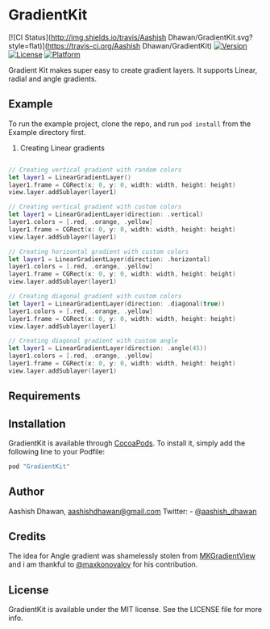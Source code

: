 # GradientKit

[![CI Status](http://img.shields.io/travis/Aashish Dhawan/GradientKit.svg?style=flat)](https://travis-ci.org/Aashish Dhawan/GradientKit)
[![Version](https://img.shields.io/cocoapods/v/GradientKit.svg?style=flat)](http://cocoapods.org/pods/GradientKit)
[![License](https://img.shields.io/cocoapods/l/GradientKit.svg?style=flat)](http://cocoapods.org/pods/GradientKit)
[![Platform](https://img.shields.io/cocoapods/p/GradientKit.svg?style=flat)](http://cocoapods.org/pods/GradientKit)

Gradient Kit makes super easy to create gradient layers. It supports Linear, radial and angle gradients. 

## Example

To run the example project, clone the repo, and run `pod install` from the Example directory first.

1. Creating Linear gradients 

```swift

// Creating vertical gradient with random colors 
let layer1 = LinearGradientLayer()
layer1.frame = CGRect(x: 0, y: 0, width: width, height: height)
view.layer.addSublayer(layer1)

// Creating vertical gradient with custom colors 
let layer1 = LinearGradientLayer(direction: .vertical)
layer1.colors = [.red, .orange, .yellow]
layer1.frame = CGRect(x: 0, y: 0, width: width, height: height)
view.layer.addSublayer(layer1)

// Creating horizontal gradient with custom colors 
let layer1 = LinearGradientLayer(direction: .horizontal)
layer1.colors = [.red, .orange, .yellow]
layer1.frame = CGRect(x: 0, y: 0, width: width, height: height)
view.layer.addSublayer(layer1)

// Creating diagonal gradient with custom colors 
let layer1 = LinearGradientLayer(direction: .diagonal(true))
layer1.colors = [.red, .orange, .yellow]
layer1.frame = CGRect(x: 0, y: 0, width: width, height: height)
view.layer.addSublayer(layer1)

// Creating diagonal gradient with custom angle
let layer1 = LinearGradientLayer(direction: .angle(45))
layer1.colors = [.red, .orange, .yellow]
layer1.frame = CGRect(x: 0, y: 0, width: width, height: height)
view.layer.addSublayer(layer1)
```

## Requirements

## Installation

GradientKit is available through [CocoaPods](http://cocoapods.org). To install
it, simply add the following line to your Podfile:

```ruby
pod "GradientKit"
```

## Author

Aashish Dhawan, aashishdhawan@gmail.com
Twitter: - [@aashish_dhawan](https://twitter.com/aashish_dhawan)

## Credits 

The idea for Angle gradient was shamelessly stolen from [MKGradientView](https://github.com/maxkonovalov/MKGradientView) and i am thankful to [@maxkonovalov](https://github.com/maxkonovalov) for his contribution.
## License

GradientKit is available under the MIT license. See the LICENSE file for more info.

